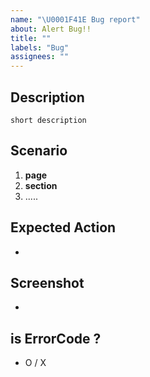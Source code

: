 ```yaml
---
name: "\U0001F41E Bug report"
about: Alert Bug!!
title: ""
labels: "Bug"
assignees: ""
---
```


## Description

`short description`

## Scenario

1. **page**
2. **section**
3. .....

## Expected Action

-

## Screenshot

-

## is ErrorCode ?

-   O / X